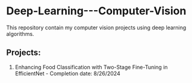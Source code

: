 # Deep-Learning---Computer-Vision
This repository contain my computer vision projects using deep learning algorithms.

## Projects:
1. Enhancing Food Classification with Two-Stage Fine-Tuning in EfficientNet - Completion date: 8/26/2024

